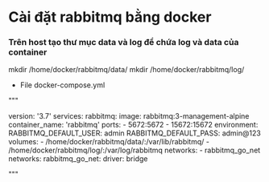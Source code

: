 # Cài đặt rabbitmq bằng docker

### Trên host tạo thư mục data và log để chứa log và data của container

mkdir /home/docker/rabbitmq/data/
mkdir /home/docker/rabbitmq/log/

- File docker-compose.yml

"""

version: '3.7'
services:
  rabbitmq:
    image: rabbitmq:3-management-alpine
    container_name: 'rabbitmq'
    ports:
      - 5672:5672
      - 15672:15672
    environment:
      RABBITMQ_DEFAULT_USER: admin
      RABBITMQ_DEFAULT_PASS: admin@123
    volumes:
      - /home/docker/rabbitmq/data/:/var/lib/rabbitmq/
      - /home/docker/rabbitmq/log/:/var/log/rabbitmq
    networks:
      - rabbitmq_go_net
networks:
  rabbitmq_go_net:
    driver: bridge


"""
